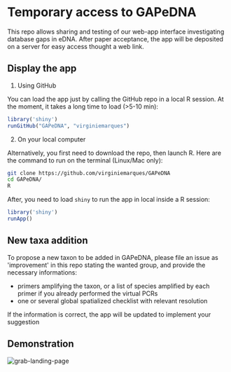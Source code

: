 # Temporary access to GAPeDNA 

This repo allows sharing and testing of our web-app interface investigating database gaps in eDNA.
After paper acceptance, the app will be deposited on a server for easy access thought a web link. 

## Display the app

1) Using GitHub

You can load the app just by calling the GitHub repo in a local R session. At the moment, it takes a  long time to load (>5-10 min):

```R
library('shiny')
runGitHub("GAPeDNA", "virginiemarques")
```

2) On your local computer

Alternatively, you first need to download the repo, then launch R. Here are the command to run on the terminal (Linux/Mac only):

```bash
git clone https://github.com/virginiemarques/GAPeDNA
cd GAPeDNA/
R
```

After, you need to load `shiny` to run the app in local inside a R session:

```R
library('shiny')
runApp()
```

## New taxa addition

To propose a new taxon to be added in GAPeDNA, please file an issue as 'improvement' in this repo stating the wanted group, and provide the necessary informations:

* primers amplifying the taxon, or a list of species amplified by each primer if you already performed the virtual PCRs
* one or several global spatialized checklist with relevant resolution 

If the information is correct, the app will be updated to implement your suggestion

## Demonstration

![grab-landing-page](https://github.com/virginiemarques/Gaps_shiny_quicktest/blob/master/README/Shiny_2.gif)
